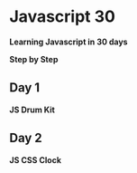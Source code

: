 # Javascript 30 

**Learning Javascript in 30 days**

**Step by Step**

## Day 1

**JS Drum Kit**

## Day 2

**JS CSS Clock**